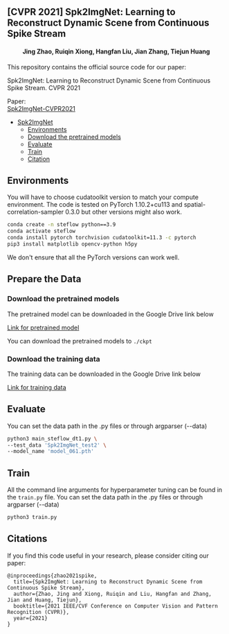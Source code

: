 ## [CVPR 2021] Spk2ImgNet: Learning to Reconstruct Dynamic Scene from Continuous Spike Stream


<h4 align="center"> Jing Zhao, Ruiqin Xiong, Hangfan Liu, Jian Zhang, Tiejun Huang </h4>

This repository contains the official source code for our paper:

Spk2ImgNet: Learning to Reconstruct Dynamic Scene from Continuous Spike Stream.  CVPR 2021 

Paper:  
[Spk2ImgNet-CVPR2021](https://openaccess.thecvf.com/content/CVPR2021/papers/Zhao_Spk2ImgNet_Learning_To_Reconstruct_Dynamic_Scene_From_Continuous_Spike_Stream_CVPR_2021_paper.pdf) 

* [Spk2ImgNet](#Learning-to-Reconstruct-Dynamic-Scene-from-Continuous-Spike-Stream.)
  * [Environments](#Environments)
  * [Download the pretrained models](#Download-the-pretrained-models)
  * [Evaluate](#Evaluate)
  * [Train](#Train)
  * [Citation](#Citations)


## Environments

You will have to choose cudatoolkit version to match your compute environment. The code is tested on PyTorch 1.10.2+cu113 and spatial-correlation-sampler 0.3.0 but other versions might also work. 

```bash
conda create -n steflow python==3.9
conda activate steflow
conda install pytorch torchvision cudatoolkit=11.3 -c pytorch
pip3 install matplotlib opencv-python h5py
```

We don't ensure that all the PyTorch versions can work well.

## Prepare the Data

### Download the pretrained models

The pretrained model can be downloaded in the Google Drive link below

[Link for pretrained model](https://drive.google.com/file/d/1vBTJxlctk4otQKsyRq7lsFYGU4WGRNjt/view?usp=sharing)

You can download the pretrained models to ```./ckpt```

### Download the training data

The training data can be downloaded in the Google Drive link below

[Link for training data](https://drive.google.com/file/d/1ozR2-fNmU10gA_TCYUfJN-ahV6e_8Ke7/view?usp=sharing)

## Evaluate 

You can set the data path in the .py files or through argparser (--data)

```bash
python3 main_steflow_dt1.py \
--test_data 'Spk2ImgNet_test2' \
--model_name 'model_061.pth'

```


## Train


All the command line arguments for hyperparameter tuning can be found in the `train.py` file.
You can set the data path in the .py files or through argparser (--data)

```bash
python3 train.py
```

## Citations

If you find this code useful in your research, please consider citing our paper: 

```
@inproceedings{zhao2021spike,
  title={Spk2ImgNet: Learning to Reconstruct Dynamic Scene from Continuous Spike Stream},
  author={Zhao, Jing and Xiong, Ruiqin and Liu, Hangfan and Zhang, Jian and Huang, Tiejun},
  booktitle={2021 IEEE/CVF Conference on Computer Vision and Pattern Recognition (CVPR)},
  year={2021}
}
```



